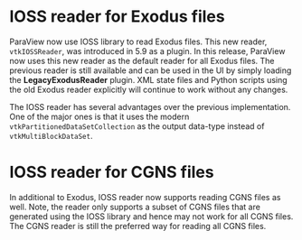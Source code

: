 # IOSS reader for Exodus files

ParaView now use IOSS library to read Exodus files. This new reader,
`vtkIOSSReader`, was introduced in 5.9 as a plugin. In this release,
ParaView now uses this new reader as the default reader for all Exodus files.
The previous reader is still available and can be used in the UI by simply
loading the **LegacyExodusReader** plugin. XML state files and Python scripts
using the old Exodus reader explicitly will continue to work without any
changes.

The IOSS reader has several advantages over the previous implementation. One of
the major ones is that it uses the modern `vtkPartitionedDataSetCollection` as
the output data-type instead of `vtkMultiBlockDataSet`.

# IOSS reader for CGNS files

In additional to Exodus, IOSS reader now supports reading CGNS files as well.
Note, the reader only supports a subset of CGNS files that are generated using
the IOSS library and hence may not work for all CGNS files. The CGNS reader is
still the preferred way for reading all CGNS files.
